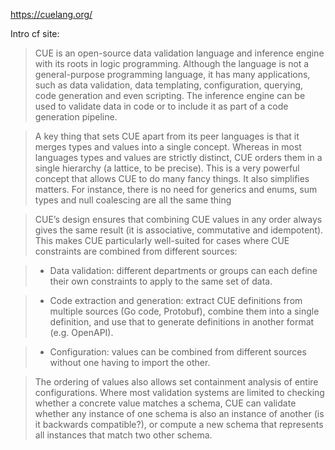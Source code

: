 
https://cuelang.org/

Intro cf site:

> CUE is an open-source data validation language and inference engine with its roots in logic programming. Although the language is not a general-purpose programming language, it has many applications, such as data validation, data templating, configuration, querying, code generation and even scripting. The inference engine can be used to validate data in code or to include it as part of a code generation pipeline.

> A key thing that sets CUE apart from its peer languages is that it merges types and values into a single concept. Whereas in most languages types and values are strictly distinct, CUE orders them in a single hierarchy (a lattice, to be precise). This is a very powerful concept that allows CUE to do many fancy things. It also simplifies matters. For instance, there is no need for generics and enums, sum types and null coalescing are all the same thing

> CUE’s design ensures that combining CUE values in any order always gives the same result (it is associative, commutative and idempotent). This makes CUE particularly well-suited for cases where CUE constraints are combined from different sources:

> - Data validation: different departments or groups can each define their own constraints to apply to the same set of data.

> - Code extraction and generation: extract CUE definitions from multiple sources (Go code, Protobuf), combine them into a single definition, and use that to generate definitions in another format (e.g. OpenAPI).

> - Configuration: values can be combined from different sources without one having to import the other.

> The ordering of values also allows set containment analysis of entire configurations. Where most validation systems are limited to checking whether a concrete value matches a schema, CUE can validate whether any instance of one schema is also an instance of another (is it backwards compatible?), or compute a new schema that represents all instances that match two other schema.

